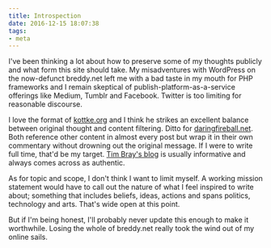 ```yaml
---
title: Introspection
date: 2016-12-15 18:07:38
tags:
- meta
---
```


I've been thinking a lot about how to preserve some of my thoughts publicly and what form this site should take. My misadventures with WordPress on the now-defunct breddy.net left me with a bad taste in my mouth for PHP frameworks and I remain skeptical of publish-platform-as-a-service offerings like Medium, Tumblr and Facebook. Twitter is too limiting for reasonable discourse.

I love the format of [kottke.org](http://kottke.org) and I think he strikes an excellent balance between original thought and content filtering. Ditto for [daringfireball.net](http://daringfireball.net). Both reference other content in almost every post but wrap it in their own commentary without drowning out the original message. If I were to write full time, that'd be my target. [Tim Bray's blog](https://www.tbray.org/ongoing/) is usually informative and always comes across as authentic.

As for topic and scope, I don't think I want to limit myself. A working mission statement would have to call out the nature of what I feel inspired to write about; something that includes beliefs, ideas, actions and spans politics, technology and arts. That's wide open at this point.

But if I'm being honest, I'll probably never update this enough to make it worthwhile. Losing the whole of breddy.net really took the wind out of my online sails.

